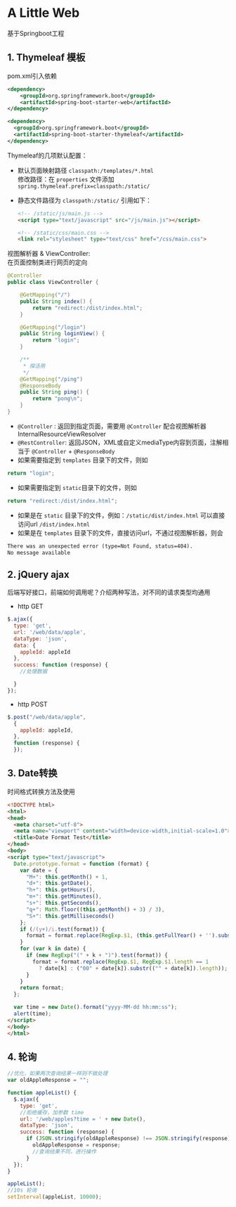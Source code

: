 # A Little Web
基于Springboot工程
## 1. Thymeleaf 模板
pom.xml引入依赖
```xml
<dependency>
    <groupId>org.springframework.boot</groupId>
    <artifactId>spring-boot-starter-web</artifactId>
</dependency>

<dependency>
  <groupId>org.springframework.boot</groupId>
  <artifactId>spring-boot-starter-thymeleaf</artifactId>
</dependency>
```
Thymeleaf的几项默认配置：
  * 默认页面映射路径 ```classpath:/templates/*.html ``` <br/>
  修改路径：在 ```properties``` 文件添加
  ```spring.thymeleaf.prefix=classpath:/static/```

  * 静态文件路径为 ```classpath:/static/``` 引用如下：
    ```html
    <!-- /static/js/main.js -->
    <script type="text/javascript" src="/js/main.js"></script>

    <!-- /static/css/main.css -->
    <link rel="stylesheet" type="text/css" href="/css/main.css">
    ```

视图解析器 & ViewController:  <br/>
在页面控制类进行网页的定向
```java
@Controller
public class ViewController {

    @GetMapping("/")
    public String index() {
        return "redirect:/dist/index.html";
    }

    @GetMapping("/login")
    public String loginView() {
        return "login";
    }

    /**
     * 探活用
     */
    @GetMapping("/ping")
    @ResponseBody
    public String ping() {
        return "pong\n";
    }
}
```
* ```@Controller``` : 返回到指定页面，需要用 ```@Controller``` 配合视图解析器InternalResourceViewResolver
* ```@RestController```: 返回JSON，XML或自定义mediaType内容到页面，注解相当于 ```@Controller``` + ```@ResponseBody```
* 如果需要指定到 ```templates``` 目录下的文件，则如
```java
return "login";
```
* 如果需要指定到 ```static```目录下的文件，则如
```java
return "redirect:/dist/index.html";
```
* 如果是在 ```static``` 目录下的文件，例如：```/static/dist/index.html``` 可以直接访问url ```/dist/index.html```
* 如果是在 ```templates``` 目录下的文件，直接访问url，不通过视图解析器，则会
```html
There was an unexpected error (type=Not Found, status=404).
No message available
```

## 2. jQuery ajax
后端写好接口，前端如何调用呢？介绍两种写法，对不同的请求类型均通用
* http GET
```javascript
$.ajax({
  type: 'get',
  url: '/web/data/apple',
  dataType: 'json',
  data: {
    appleId: appleId
  },
  success: function (response) {
    //处理数据

  }
});
```
* http POST
```javascript
$.post("/web/data/apple",
  {
    appleId: appleId,
  },
  function (response) {
  });
```

## 3. Date转换
时间格式转换方法及使用
```html
<!DOCTYPE html>
<html>
<head>
  <meta charset="utf-8">
  <meta name="viewport" content="width=device-width,initial-scale=1.0">
  <title>Date Format Test</title>
</head>
<body>
<script type="text/javascript">
  Date.prototype.format = function (format) {
    var date = {
      "M+": this.getMonth() + 1,
      "d+": this.getDate(),
      "h+": this.getHours(),
      "m+": this.getMinutes(),
      "s+": this.getSeconds(),
      "q+": Math.floor((this.getMonth() + 3) / 3),
      "S+": this.getMilliseconds()
    };
    if (/(y+)/i.test(format)) {
      format = format.replace(RegExp.$1, (this.getFullYear() + '').substr(4 - RegExp.$1.length));
    }
    for (var k in date) {
      if (new RegExp("(" + k + ")").test(format)) {
        format = format.replace(RegExp.$1, RegExp.$1.length == 1
          ? date[k] : ("00" + date[k]).substr(("" + date[k]).length));
      }
    }
    return format;
  };

  var time = new Date().format("yyyy-MM-dd hh:mm:ss");
  alert(time);
</script>
</body>
</html>
```

## 4. 轮询
```javascript
//优化，如果两次查询结果一样则不做处理
var oldAppleResponse = "";

function appleList() {
  $.ajax({
    type: 'get',
    //拒绝缓存，加参数 time
    url: '/web/apples?time = ' + new Date(),
    dataType: 'json',
    success: function (response) {
      if (JSON.stringify(oldAppleResponse) !== JSON.stringify(response)) {
        oldAppleResponse = response;
        //查询结果不同，进行操作
      }
  });
}

appleList();
//10s 轮询
setInterval(appleList, 10000);
```
